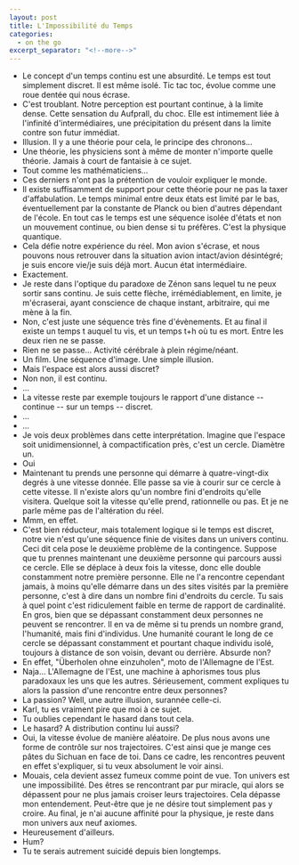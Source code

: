 ```yaml
---
layout: post
title: L'Impossibilité du Temps
categories:
  - on the go
excerpt_separator: "<!--more-->"
---
```

- Le concept d'un temps continu est une absurdité. Le temps est tout simplement discret.
Il est même isolé.
Tic tac toc, évolue comme une roue dentée qui nous <!--more-->écrase.
- C'est troublant. Notre perception est pourtant continue, à la limite dense. Cette sensation du Aufprall, du choc. Elle est intimement liée à l'infinité d'intermédiaires, une précipitation du présent dans la limite contre son futur immédiat.
- Illusion. Il y a une théorie pour cela, le principe des chronons...
- Une théorie, les physiciens sont à même de monter n'importe quelle théorie. Jamais à court de fantaisie à ce sujet.
- Tout comme les mathématiciens...
- Ces derniers n'ont pas la prétention de vouloir expliquer le monde.
- Il existe suffisamment de support pour cette théorie pour ne pas la taxer d'affabulation.
Le temps minimal entre deux états est limité par le bas, éventuellement par la constante de Planck ou bien d'autres dépendant de l'école.
En tout cas le temps est une séquence isolée d'états et non un mouvement continue, ou bien dense si tu préfères. C'est la physique quantique.
- Cela défie notre expérience du réel. Mon avion s'écrase, et nous pouvons nous retrouver dans la situation avion intact/avion désintégré; je suis encore vie/je suis déjà mort. Aucun état intermédiaire.
- Exactement.
- Je reste dans l'optique du paradoxe de Zénon sans lequel tu ne peux sortir sans continu. Je suis cette flèche, irrémédiablement, en limite, je m'écraserai, ayant conscience de chaque instant, arbitraire, qui me mène à la fin.
- Non, c'est juste une séquence très fine d'évènements. Et au final il existe un temps t auquel tu vis, et un temps t+h où tu es mort. Entre les deux rien ne se passe.
- Rien ne se passe... Activité cérébrale à plein régime/néant.
- Un film. Une séquence d'image. Une simple illusion.
- Mais l'espace est alors aussi discret?
- Non non, il est continu.
- ...
- La vitesse reste par exemple toujours le rapport d'une distance -- continue -- sur un temps -- discret.
- ...
- ...
- Je vois deux problèmes dans cette interprétation. Imagine que l'espace soit unidimensionnel, à compactification près, c'est un cercle. Diamètre un.
- Oui
- Maintenant tu prends une personne qui démarre à quatre-vingt-dix degrés à une vitesse donnée. Elle passe sa vie à courir sur ce cercle à cette vitesse. Il n'existe alors qu'un nombre fini d'endroits qu'elle visitera. Quelque soit la vitesse qu'elle prend, rationnelle ou pas. Et je ne parle même pas de l'altération du réel.
- Mmm, en effet.
- C'est bien réducteur, mais totalement logique si le temps est discret, notre vie n'est qu'une séquence finie de visites dans un univers continu. Ceci dit cela pose le deuxième problème de la contingence. Suppose que tu prennes maintenant une deuxième personne qui parcours aussi ce cercle. Elle se déplace à deux fois la vitesse, donc elle double constamment notre première personne. Elle ne l'a rencontre cependant jamais, à moins qu'elle démarre dans un des sites visités par la première personne, c'est à dire dans un nombre fini d'endroits du cercle. Tu sais à quel point c'est ridiculement faible en terme de rapport de cardinalité. En gros, bien que se dépassant constamment deux personnes ne peuvent se rencontrer. Il en va de même si tu prends un nombre grand, l'humanité, mais fini d'individus. Une humanité courant le long de ce cercle se dépassant constamment et pourtant chaque individu isolé, toujours à distance de son voisin, devant ou derrière. Absurde non?
- En effet, "Überholen ohne einzuholen", moto de l'Allemagne de l'Est.
- Naja... L'Allemagne de l'Est, une machine à aphorismes tous plus paradoxaux les uns que les autres. Sérieusement, comment expliques tu alors la passion d'une rencontre entre deux personnes?
- La passion? Well, une autre illusion, surannée celle-ci.
- Karl, tu es vraiment pire que moi à ce sujet.
- Tu oublies cependant le hasard dans tout cela.
- Le hasard? A distribution continu lui aussi?
- Oui, la vitesse évolue de manière aléatoire. De plus nous avons une forme de contrôle sur nos trajectoires. C'est ainsi que je mange ces pâtes du Sichuan en face de toi. Dans ce cadre, les rencontres peuvent en effet s'expliquer, si tu veux absolument le voir ainsi.
- Mouais, cela devient assez fumeux comme point de vue. Ton univers est une impossibilité. Des êtres se rencontrant par pur miracle, qui alors se dépassent pour ne plus jamais croiser leurs trajectoires. Cela dépasse mon entendement. Peut-être que je ne désire tout simplement pas y croire. Au final, je n'ai aucune affinité pour la physique, je reste dans mon univers aux neuf axiomes.
- Heureusement d'ailleurs.
- Hum?
- Tu te serais autrement suicidé depuis bien longtemps.
